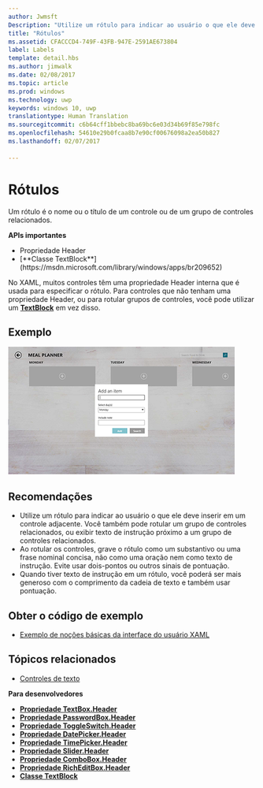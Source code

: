 ```yaml
---
author: Jwmsft
Description: "Utilize um rótulo para indicar ao usuário o que ele deve inserir em um controle adjacente. Você também pode rotular um grupo de controles relacionados ou exibir texto de instrução próximo a um grupo de controles relacionados."
title: "Rótulos"
ms.assetid: CFACCCD4-749F-43FB-947E-2591AE673804
label: Labels
template: detail.hbs
ms.author: jimwalk
ms.date: 02/08/2017
ms.topic: article
ms.prod: windows
ms.technology: uwp
keywords: windows 10, uwp
translationtype: Human Translation
ms.sourcegitcommit: c6b64cff1bbebc8ba69bc6e03d34b69f85e798fc
ms.openlocfilehash: 54610e29b0fcaa8b7e90cf00676098a2ea50b827
ms.lasthandoff: 02/07/2017

---
```

# <a name="labels"></a>Rótulos

<link rel="stylesheet" href="https://az835927.vo.msecnd.net/sites/uwp/Resources/css/custom.css"> 

Um rótulo é o nome ou o título de um controle ou de um grupo de controles relacionados.

<div class="important-apis" >
<b>APIs importantes</b><br/>
<ul>
<li>Propriedade Header</li>
<li>[**Classe TextBlock**](https://msdn.microsoft.com/library/windows/apps/br209652)</li>
</ul>
</div>


No XAML, muitos controles têm uma propriedade Header interna que é usada para especificar o rótulo. Para controles que não tenham uma propriedade Header, ou para rotular grupos de controles, você pode utilizar um [**TextBlock**](https://msdn.microsoft.com/library/windows/apps/br209652) em vez disso.


## <a name="example"></a>Exemplo


![uma captura de tela que ilustra o controle de rótulo padrão](images/label-standard.png)

## <a name="recommendations"></a>Recomendações


-   Utilize um rótulo para indicar ao usuário o que ele deve inserir em um controle adjacente. Você também pode rotular um grupo de controles relacionados, ou exibir texto de instrução próximo a um grupo de controles relacionados.
-   Ao rotular os controles, grave o rótulo como um substantivo ou uma frase nominal concisa, não como uma oração nem como texto de instrução. Evite usar dois-pontos ou outros sinais de pontuação.
-   Quando tiver texto de instrução em um rótulo, você poderá ser mais generoso com o comprimento da cadeia de texto e também usar pontuação.


## <a name="get-the-sample-code"></a>Obter o código de exemplo
* [Exemplo de noções básicas da interface do usuário XAML](https://github.com/Microsoft/Windows-universal-samples/blob/master/Samples/XamlUIBasics)

## <a name="related-topics"></a>Tópicos relacionados
* [Controles de texto](text-controls.md)

**Para desenvolvedores**
* [**Propriedade TextBox.Header**](https://msdn.microsoft.com/library/windows/apps/dn252861)
* [**Propriedade PasswordBox.Header**](https://msdn.microsoft.com/library/windows/apps/dn299051)
* [**Propriedade ToggleSwitch.Header**](https://msdn.microsoft.com/library/windows/apps/br209713)
* [**Propriedade DatePicker.Header**](https://msdn.microsoft.com/library/windows/apps/dn279460)
* [**Propriedade TimePicker.Header**](https://msdn.microsoft.com/library/windows/apps/dn299286)
* [**Propriedade Slider.Header**](https://msdn.microsoft.com/library/windows/apps/dn252829)
* [**Propriedade ComboBox.Header**](https://msdn.microsoft.com/library/windows/apps/dn279416)
* [**Propriedade RichEditBox.Header**](https://msdn.microsoft.com/library/windows/apps/dn252726)
* [**Classe TextBlock**](https://msdn.microsoft.com/library/windows/apps/br209652)

 

 





